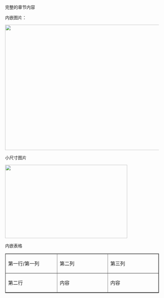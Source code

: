 <p>完整的章节内容</p>
    <p>内嵌图片：</p>
    <p><img src="http://i.teamkn.com/i/cW7zTyr4.png" width="684" height="410" /></p>
    <p>小尺寸图片</p>
    <p><img src="http://i.teamkn.com/i/cW7zTyr4.png?imageMogr2/thumbnail/400x" width="400" height="240" /></p>
    <p>内嵌表格</p>
    <table border="1" cellspacing="0" cellpadding="0">
      <tr>
        <td width="277" valign="top"><p>第一行/第一列</p></td>
        <td width="277" valign="top"><p>第二列</p></td>
        <td width="277" valign="top"><p>第三列</p></td>
      </tr>
      <tr>
        <td width="277" valign="top"><p>第二行</p></td>
        <td width="277" valign="top"><p>内容</p></td>
        <td width="277" valign="top"><p>内容</p></td>